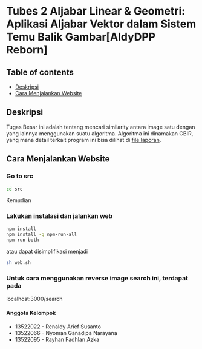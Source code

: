# Tubes 2 Aljabar Linear & Geometri: Aplikasi Aljabar Vektor dalam Sistem Temu Balik Gambar[AldyDPP Reborn]

## Table of contents

- <a href="#description">Deskripsi</a>
- <a href="#how-to-run">Cara Menjalankan Website</a>

<h2 id="description">Deskripsi</h2>
Tugas Besar ini adalah tentang mencari similarity antara image satu dengan yang lainnya menggunakan suatu algoritma. Algoritma ini dinamakan CBIR, yang mana detail terkait program ini bisa dilihat di <a href="doc/Algeo02-13522022.pdf">file laporan</a>.

<h2 id="how-to-run">Cara Menjalankan Website</h2>

### Go to src
```bash
cd src
```
Kemudian

### Lakukan instalasi dan jalankan web

```bash
npm install
npm install -g npm-run-all
npm run both
```

atau dapat disimplifikasi menjadi
```bash
sh web.sh
```

### Untuk cara menggunakan reverse image search ini, terdapat pada 
localhost:3000/search

#### Anggota Kelompok

- 13522022 - Renaldy Arief Susanto
- 13522066 - Nyoman Ganadipa Narayana
- 13522095 - Rayhan Fadhlan Azka
